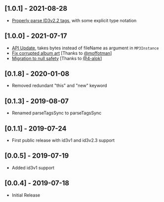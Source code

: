 ## [1.0.1] - 2021-08-28
* [Properly parse ID3v2.2 tags](https://github.com/sanket143/id3/pull/14), with some explicit type notation

## [1.0.0] - 2021-07-17
* [API Update](https://github.com/sanket143/id3/pull/10), takes bytes instead of fileName as argument in `MP3Instance`
* [Fix corrupted album art](https://github.com/sanket143/id3/pull/9) [Thanks to [@moffotman](https://github.com/moffatman)]
* [Migration to null safety](https://github.com/sanket143/id3/pull/6) [Thanks to [@4-alok](https://github.com/4-alok)]

## [0.1.8] - 2020-01-08

* Removed redundant "this" and "new" keyword

## [0.1.3] - 2019-08-07

* Renamed parseTagsSync to parseTagsSync

## [0.1.1] - 2019-07-24

* First public release with id3v1 and id3v2.3 support

## [0.0.5] -  2019-07-19

* Added id3v1 support

## [0.0.4] -  2019-07-18

* Initial Release 
